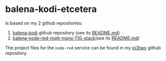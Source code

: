 # balena-kodi-etcetera

Is based on my 2 github repositories:

1. [balena-kodi](https://github.com/janvda/balena-kodi) github repository
 (see its [README.md](https://github.com/janvda/balena-kodi/blob/master/README.md))
2. [balena-node-red-mqtt-nginx-TIG-stack](https://github.com/janvda/balena-node-red-mqtt-nginx-TIG-stack)(see its [README.md](https://github.com/janvda/balena-node-red-mqtt-nginx-TIG-stack/blob/master/README.md))

The project files for the `node-red` service can be found in my [pi3two](https://github.com/janvda/pi3two) github repository
